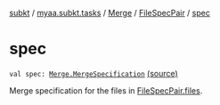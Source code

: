 [subkt](../../../index.md) / [myaa.subkt.tasks](../../index.md) / [Merge](../index.md) / [FileSpecPair](index.md) / [spec](./spec.md)

# spec

`val spec: `[`Merge.MergeSpecification`](../-merge-specification/index.md) [(source)](https://github.com/Myaamori/SubKt/blob/master/src/main/kotlin/myaa/subkt/tasks/asstasks.kt#L129)

Merge specification for the files in [FileSpecPair.files](files.md).

